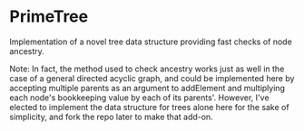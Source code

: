 # PrimeTree
Implementation of a novel tree data structure providing fast checks of node ancestry.


Note: In fact, the method used to check ancestry works just as well in the case of a general directed acyclic graph, and could be implemented here by accepting multiple parents as an argument to addElement and multiplying each node's bookkeeping value by each of its parents'. However, I've elected to implement the data structure for trees alone here for the sake of simplicity, and fork the repo later to make that add-on.